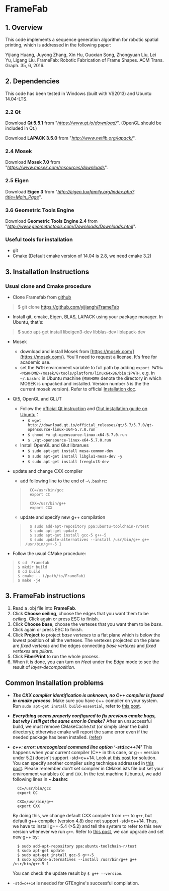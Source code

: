 # FrameFab


## 1. Overview

This code implements a sequence generation algorithm for robotic spatial printing, which is addressed in the following paper:

Yijiang Huang, Juyong Zhang, Xin Hu, Guoxian Song, Zhongyuan Liu, Lei Yu, Ligang Liu. FrameFab: Robotic Fabrication of Frame Shapes.
ACM Trans. Graph. 35, 6, 2016.

## 2. Dependencies

This code has been tested in Windows (built with VS2013) and Ubuntu 14.04-LTS.

### 2.2 Qt
Download **Qt 5.5.1** from "*https://www.qt.io/download/*".
(OpenGL should be included in Qt.)

Download **LAPACK 3.5.0** from "*http://www.netlib.org/lapack/*".

### 2.4 Mosek
Download **Mosek 7.0** from "*https://www.mosek.com/resources/downloads*".

### 2.5 Eigen
Download **Eigen 3** from "*http://eigen.tuxfamily.org/index.php?title=Main_Page*".

### 3.6 Geometric Tools Engine
Download **Geometric Tools Engine 2.4** from "*http://www.geometrictools.com/Downloads/Downloads.html*".

### Useful tools for installation

- git
- Cmake (Default cmake version of 14.04 is 2.8, we need cmake 3.2)

## 3. Installation Instructions

### Usual clone and Cmake procedure

- Clone Framefab from [github](https://github.com/yijiangh/FrameFab)
> $ git clone https://github.com/yijiangh/FrameFab

- Install git, cmake, Eigen, BLAS, LAPACK using your package manager. In Ubuntu, that's:
> $ sudo apt-get install libeigen3-dev libblas-dev liblapack-dev

- Mosek
	- download and install Mosek from [https://mosek.com/](https://mosek.com/). You'll need to request a license. It's free for academic use.
	- set the `PATH` environment variable to full path by adding `export PATH=<MSKHOME>/mosek/8/tools/platform/linux64x86/bin:$PATH`, e.g. in `~/.bashrc` in Ubuntu machine (`MSKHOME` denote the directory in which MOSEK is unpacked and installed. Version number `8` is the the current mosek version). Refer to official [Installation doc](http://docs.mosek.com/7.0/toolsinstall/Linux_UNIX_installation_instructions.html).

- Qt5, OpenGL and GLUT
	- Follow the [official Qt instruction](http://wiki.qt.io/Install_Qt_5_on_Ubuntu) and [Glut installation guide on Ubuntu](http://kiwwito.com/installing-opengl-glut-libraries-in-ubuntu/)：
		- `$ wget http://download.qt.io/official_releases/qt/5.7/5.7.0/qt-opensource-linux-x64-5.7.0.run`
		- `$ chmod +x qt-opensource-linux-x64-5.7.0.run`
		- `$ ./qt-opensource-linux-x64-5.7.0.run`
	- Install OpenGL and Glut librarues
		- `$ sudo apt-get install mesa-common-dev`
		- `$ sudo apt-get install libglu1-mesa-dev -y`
		- `$ sudo apt-get install freeglut3-dev`

- update and change CXX compiler
	- add following line to the end of `~\.bashrc`:

	>     	CC=/usr/bin/gcc
	>     	export CC
	>     
	>     	CXX=/usr/bin/g++
	>     	export CXX

	- update and specify new g++ compilation
	> 	   	$ sudo add-apt-repository ppa:ubuntu-toolchain-r/test
	>     	$ sudo apt-get update
	>     	$ sudo apt-get install gcc-5 g++-5
	> 		$ sudo update-alternatives --install /usr/bin/g++ g++ /usr/bin/g++-5 1

- Follow the usual CMake procedure:

>     $ cd  Framefab
>     $ mkdir build
>     $ cd build
>     $ cmake .. (/path/to/FrameFab)
>     $ make -j4

## 3. FrameFab instructions
1. Read a .obj file into **FrameFab**.
2. Click **Choose ceiling**, choose the edges that you want them to be *ceiling*. Click again or press ESC to finish.
3. Click **Choose base**, choose the vertexes that you want them to be *base*. Click again or press ESC to finish.
4. Click **Project** to project *base vertexes* to a flat plane which is below the lowest position of all the vertexes. The vertexes projected on the plane are *fixed vertexes* and the edges connecting *base vertexes* and *fixed vertexes* are *pillars*.
5. Click **FiberPrint** to run the whole process.
6. When it is done, you can turn on *Heat* under the *Edge* mode to see the result of *layer-decomposition*.

## Common Installation problems

- ***The CXX compiler identification is unknown, no C++ compiler is found in cmake process***. Make sure you have c++ compiler on your system. Run `sudo apt-get install build-essential`, refer to [this post](http://stackoverflow.com/questions/9699930/cmake-complains-the-cxx-compiler-identification-is-unknown).

- ***Everything seems properly configured to fix previous cmake bugs, but why I still get the same error in Cmake?*** After an unsuccessful build, we must remove CMakeCache.txt (or simply clear the build directory); otherwise cmake will report the same error even if the needed package has been installed. ([refer](http://askubuntu.com/questions/374755/what-package-do-i-need-to-build-a-qt-5-cmake-application))

- ***c++: error: unrecognized command line option ‘-std=c++14’*** This happens when your current compiler (C++ in this case, or g++ version under 5.2) doesn't support -std=c++14. Look at [this post](http://stackoverflow.com/questions/32674202/cmake-make-unrecognized-command-line-option-std-c14-but-g-does) for solution. You can specify another compiler using technique addressed in [this post](http://stackoverflow.com/questions/13054451/cmake-problems-specifying-the-compiler-2). Please remember don't set compiler in CMakeLists file but set your environment variables `CC` and `CXX`. In the test machine (Ubuntu), we add following lines in **~\.bashrc**

    	CC=/usr/bin/gcc
    	export CC
    
    	CXX=/usr/bin/g++
    	export CXX

    By doing this, we change default CXX compiler from `c++` to `g++`, but default g++ compiler (version 4.8) doe not support -std=c++14. Thus, we have to install g++-5.4 (>5.2) and tell the system to refer to this new version whenever we run `g++`. Refer to [this post](https://gist.github.com/beci/2a2091f282042ed20cda), we can upgrade and set new g++ by:

    	$ sudo add-apt-repository ppa:ubuntu-toolchain-r/test
    	$ sudo apt-get update
    	$ sudo apt-get install gcc-5 g++-5
		$ sudo update-alternatives --install /usr/bin/g++ g++ /usr/bin/g++-5 1
	 You can check the update result by `$ g++ --version`.

- `-std=c++14` is needed for GTEngine's successful compilation.
